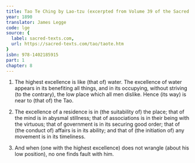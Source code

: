 ```yaml
---
title: Tao Te Ching by Lao-tzu (excerpted from Volume 39 of the Sacred Books of the East.)
year: 1890
translator: James Legge
code: lge
source: {
  label: sacred-texts.com,
  url: https://sacred-texts.com/tao/taote.htm
}
isbn: 978-1402185915
part: 1
chapter: 8
---
```

1. The highest excellence is like (that of) water. The excellence
of water appears in its benefiting all things, and in its occupying,
without striving (to the contrary), the low place which all men dislike.
Hence (its way) is near to (that of) the Tao. 

2. The excellence of a residence is in (the suitability of) the place;
that of the mind is in abysmal stillness; that of associations is
in their being with the virtuous; that of government is in its securing
good order; that of (the conduct of) affairs is in its ability; and
that of (the initiation of) any movement is in its timeliness.

3. And when (one with the highest excellence) does not wrangle (about
his low position), no one finds fault with him.